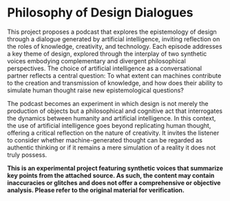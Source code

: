 # Philosophy of Design Dialogues
This project proposes a podcast that explores the epistemology of design through a dialogue generated by artificial intelligence, inviting reflection on the roles of knowledge, creativity, and technology. Each episode addresses a key theme of design, explored through the interplay of two synthetic voices embodying complementary and divergent philosophical perspectives. The choice of artificial intelligence as a conversational partner reflects a central question: To what extent can machines contribute to the creation and transmission of knowledge, and how does their ability to simulate human thought raise new epistemological questions?

The podcast becomes an experiment in which design is not merely the production of objects but a philosophical and cognitive act that interrogates the dynamics between humanity and artificial intelligence. In this context, the use of artificial intelligence goes beyond replicating human thought, offering a critical reflection on the nature of creativity. It invites the listener to consider whether machine-generated thought can be regarded as authentic thinking or if it remains a mere simulation of a reality it does not truly possess.

**This is an experimental project featuring synthetic voices that summarize key points from the attached source. As such, the content may contain inaccuracies or glitches and does not offer a comprehensive or objective analysis. Please refer to the original material for verification.**
